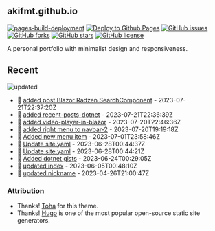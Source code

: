 ## akifmt.github.io

[![pages-build-deployment](https://github.com/akifmt/akifmt.github.io/actions/workflows/pages/pages-build-deployment/badge.svg)](https://github.com/akifmt/akifmt.github.io/actions/workflows/pages/pages-build-deployment)
[![Deploy to Github Pages](https://github.com/akifmt/akifmt.github.io/actions/workflows/deploy-site.yaml/badge.svg)](https://github.com/akifmt/akifmt.github.io/actions/workflows/deploy-site.yaml)
[![GitHub issues](https://img.shields.io/github/issues/akifmt/akifmt.github.io)](https://github.com/akifmt/akifmt.github.io/issues)
[![GitHub forks](https://img.shields.io/github/forks/akifmt/akifmt.github.io)](https://github.com/akifmt/akifmt.github.io/network)
[![GitHub stars](https://img.shields.io/github/stars/akifmt/akifmt.github.io)](https://github.com/akifmt/akifmt.github.io/stargazers)
[![GitHub license](https://img.shields.io/github/license/akifmt/akifmt.github.io)](https://github.com/akifmt/akifmt.github.io/blob/master/LICENSE)

A personal portfolio with minimalist design and responsiveness.


## Recent

<!-- Latest_Commits_Start -->
![updated](https://img.shields.io/badge/Updated-Tue%20Jul%2025%202023%2000%3A20%3A29%20GMT%2B0000%20(Coordinated%20Universal%20Time)-blue.svg)
- :page_facing_up: [added post Blazor Radzen SearchComponent](https://github.com/akifmt/akifmt.github.io/commit/b7bea1e2324830f12d642eab2576db4dd845d5b3) - 2023-07-21T22:37:20Z 
- :page_facing_up: [added recent-posts-dotnet](https://github.com/akifmt/akifmt.github.io/commit/5fa79585de5e6875095aec3994649ce045c8e9f2) - 2023-07-21T22:36:39Z 
- :page_facing_up: [added video-player-in-blazor](https://github.com/akifmt/akifmt.github.io/commit/c9fe222b6077eaf5a562a554139b901ed64fc86c) - 2023-07-20T22:46:36Z 
- :page_facing_up: [added right menu to navbar-2](https://github.com/akifmt/akifmt.github.io/commit/f64cd62d9f86215536b5f032c19cfcdb63845aea) - 2023-07-20T19:19:18Z 
- :page_facing_up: [Added new menu item](https://github.com/akifmt/akifmt.github.io/commit/acd11a426a6f54b7fe8c835394079a147dd76e54) - 2023-07-01T23:58:46Z 
- :page_facing_up: [Update site.yaml](https://github.com/akifmt/akifmt.github.io/commit/febbfea44ad90b42df937a8ff81fd0ba54c547bb) - 2023-06-28T00:44:37Z 
- :page_facing_up: [Update site.yaml](https://github.com/akifmt/akifmt.github.io/commit/5776d737c462d4954ae4952469d3e6aa5ff011ed) - 2023-06-28T00:44:21Z 
- :page_facing_up: [Added dotnet gists](https://github.com/akifmt/akifmt.github.io/commit/85774c59159ae2e374eba3921953576671b5f3c5) - 2023-06-24T00:29:05Z 
- :page_facing_up: [updated index](https://github.com/akifmt/akifmt.github.io/commit/b50d0cba1048a89cb4d7c24d82a43899cea4a18c) - 2023-06-05T00:48:10Z 
- :page_facing_up: [updated nickname](https://github.com/akifmt/akifmt.github.io/commit/615bc88cd2cd36c892a6196ea271b196c81509f7) - 2023-04-26T21:00:47Z 
<!-- Latest_Commits_End -->

### Attribution

- Thanks! [Toha](https://github.com/hugo-toha/toha) for this theme.
- Thanks! [Hugo](https://gohugo.io/) is one of the most popular open-source static site generators.
